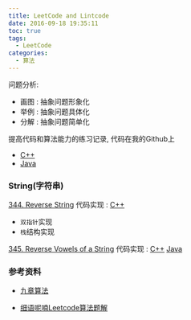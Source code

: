 ```yaml
---
title: LeetCode and Lintcode
date: 2016-09-18 19:35:11
toc: true
tags:
  - LeetCode
categories:
  - 算法
---
```

问题分析:

- 画图 : 抽象问题形象化
- 举例 : 抽象问题具体化
- 分解 : 抽象问题简单化

<!--more-->

提高代码和算法能力的练习记录, 代码在我的Github上
 
- [C++](https://github.com/Simshang/LeetcodeCpp/tree/master/LeetcodeCpp)
- [Java](https://github.com/Simshang/LeetCode)

### **String(字符串)**

[344. Reverse String](https://leetcode.com/problems/reverse-string/)
  代码实现 : [C++](https://github.com/Simshang/LeetcodeCpp/blob/master/LeetcodeCpp/ReverseString.cpp)
  - `双指针`实现
  - `栈`结构实现
  
[345. Reverse Vowels of a String](https://leetcode.com/problems/reverse-vowels-of-a-string/)
  代码实现 : 
  [C++](https://github.com/Simshang/LeetcodeCpp/blob/master/LeetcodeCpp/ReverseString.cpp) 
  [Java](https://github.com/Simshang/LeetCode/blob/master/src/ReverseString.java)
  


### **参考资料**

- [九章算法](http://www.jiuzhang.com/solutions/)

- [细语呢喃Leetcode算法题解](https://www.hrwhisper.me/leetcode-algorithm-solution/)